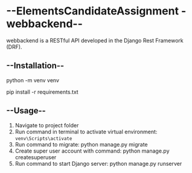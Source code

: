 # --ElementsCandidateAssignment - webbackend--

webbackend is a RESTful API developed in the Django Rest Framework (DRF).

## --Installation--

python -m venv venv

pip install -r requirements.txt

## --Usage--

1. Navigate to project folder 
2. Run command in terminal to activate virtual environment: ```venv\Scripts\activate```
3. Run command to migrate: python manage.py migrate
4. Create super user account with command: python manage.py createsuperuser
5. Run command to start Django server: python manage.py runserver